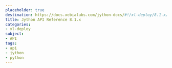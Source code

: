 ```yaml
---
placeholder: true
destination: https://docs.xebialabs.com/jython-docs/#!/xl-deploy/8.1.x/
title: Jython API Reference 8.1.x
categories:
- xl-deploy
subject:
- API
tags:
- api
- jython
- python
---
```

